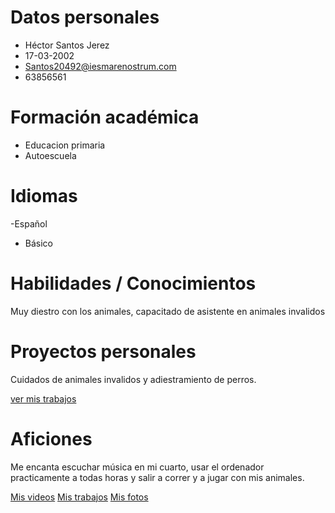 # Datos personales

- Héctor Santos Jerez
- 17-03-2002
- Santos20492@iesmarenostrum.com
- 63856561

# Formación académica
- Educacion primaria
- Autoescuela
 
# Idiomas

-Español
- Básico

# Habilidades / Conocimientos

Muy diestro con los animales, capacitado de asistente en animales invalidos 

# Proyectos personales

Cuidados de animales invalidos y adiestramiento de perros.

[ver mis trabajos](trabajos.md)

# Aficiones 

Me encanta escuchar música en mi cuarto, usar el ordenador practicamente a todas horas y salir a correr y a jugar con mis animales.


[Mis videos](videos.md)   [Mis trabajos](trabajos.md)    [Mis fotos](fotos.md)
